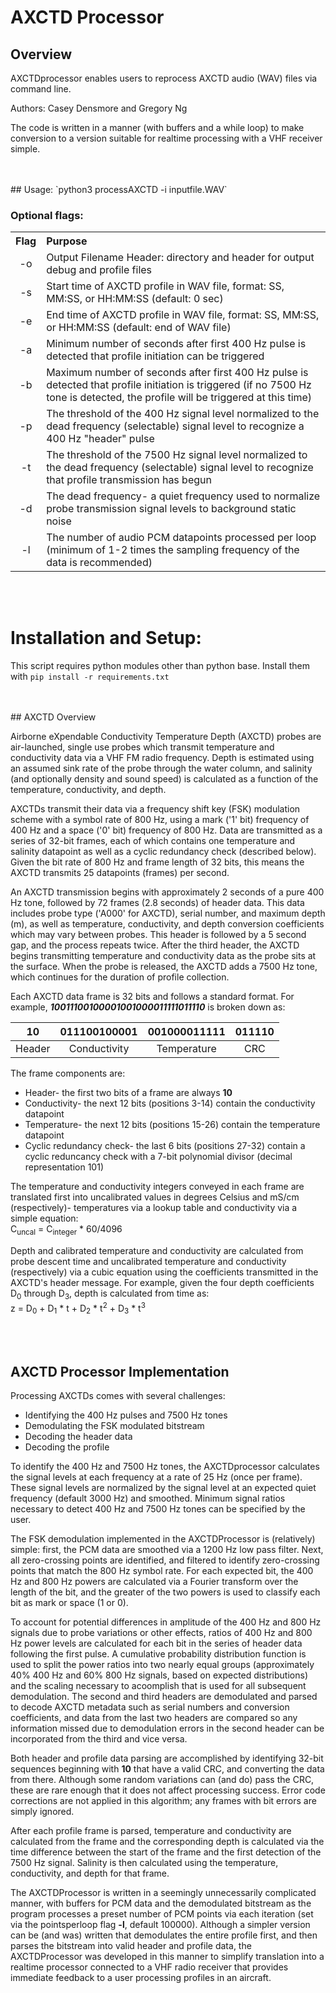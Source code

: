 # **AXCTD Processor**

## Overview
AXCTDprocessor enables users to reprocess AXCTD audio (WAV) files via command line. 

Authors: Casey Densmore and Gregory Ng

The code is written in a manner (with buffers and a while loop) to make conversion to a version suitable for realtime processing with a VHF receiver simple.


<br />
<br />
## Usage:
`python3 processAXCTD -i inputfile.WAV`

### Optional flags:
<table>
  <tbody>
    <tr>
      <th align="center">Flag</th>
      <th align="left">Purpose</th>
    </tr>
    <tr>
      <td align="center">-o</td>
      <td>Output Filename Header: directory and header for output debug and profile files</td>
    </tr>
    <tr>
      <td align="center">-s</td>
      <td>Start time of AXCTD profile in WAV file, format: SS, MM:SS, or HH:MM:SS (default: 0 sec)</td>
    </tr>
    <tr>
      <td align="center">-e</td>
      <td>End time of AXCTD profile in WAV file, format: SS, MM:SS, or HH:MM:SS (default: end of WAV file)</td>
    </tr>
    <tr>
      <td align="center">-a</td>
      <td>Minimum number of seconds after first 400 Hz pulse is detected that profile initiation can be triggered</td>
    </tr>
    <tr>
      <td align="center">-b</td>
      <td>Maximum number of seconds after first 400 Hz pulse is detected that profile initiation is triggered (if no 7500 Hz tone is detected, the profile will be triggered at this time)</td>
    </tr>
    <tr>
      <td align="center">-p</td>
      <td>The threshold of the 400 Hz signal level normalized to the dead frequency (selectable) signal level to recognize a 400 Hz "header" pulse</td>
    </tr>
    <tr>
      <td align="center">-t</td>
      <td>The threshold of the 7500 Hz signal level normalized to the dead frequency (selectable) signal level to recognize that profile transmission has begun</td>
    </tr>
    <tr>
      <td align="center">-d</td>
      <td>The dead frequency- a quiet frequency used to normalize probe transmission signal levels to background static noise</td>
    </tr>
    <tr>
      <td align="center">-l</td>
      <td>The number of audio PCM datapoints processed per loop (minimum of 1-2 times the sampling frequency of the data is recommended)</td>
    </tr>
  </tbody>
</table>

<br />
<br />

# Installation and Setup:
This script requires python modules other than python base. Install them with `pip install -r requirements.txt`


<br />
<br />
## AXCTD Overview

Airborne eXpendable Conductivity Temperature Depth (AXCTD) probes are air-launched, single use probes which transmit temperature and conductivity data via a VHF FM radio frequency. Depth is estimated using an assumed sink rate of the probe through the water column, and salinity (and optionally density and sound speed) is calculated as a function of the temperature, conductivity, and depth.

AXCTDs transmit their data via a frequency shift key (FSK) modulation scheme with a symbol rate of 800 Hz, using a mark ('1' bit) frequency of 400 Hz and a space ('0' bit) frequency of 800 Hz. Data are transmitted as a series of 32-bit frames, each of which contains one temperature and salinity datapoint as well as a cyclic redundancy check (described below). Given the bit rate of 800 Hz and frame length of 32 bits, this means the AXCTD transmits 25 datapoints (frames) per second.

An AXCTD transmission begins with approximately 2 seconds of a pure 400 Hz tone, followed by 72 frames (2.8 seconds) of header data. This data includes probe type ('A000' for AXCTD), serial number, and maximum depth (m), as well as temperature, conductivity, and depth conversion coefficients which may vary between probes. This header is followed by a 5 second gap, and the process repeats twice. After the third header, the AXCTD begins transmitting temperature and conductivity data as the probe sits at the surface. When the probe is released, the AXCTD adds a 7500 Hz tone, which continues for the duration of profile collection.

Each AXCTD data frame is 32 bits and follows a standard format. For example, <b>*10011100100001001000011111011110*</b> is broken down as: 

|10 |   011100100001 | 001000011111 | 011110 |
| :---: |:---:|:---: | :---:| 
| Header | Conductivity | Temperature	|  CRC |

The frame components are:

- Header- the first two bits of a frame are always <b>10</b>
- Conductivity- the next 12 bits (positions 3-14) contain the conductivity datapoint
- Temperature- the next 12 bits (positions 15-26) contain the temperature datapoint
- Cyclic redundancy check- the last 6 bits (positions 27-32) contain a cyclic reduncancy check with a 7-bit polynomial divisor (decimal representation 101)

The temperature and conductivity integers conveyed in each frame are translated first into uncalibrated values in degrees Celsius and mS/cm (respectively)- temperatures via a lookup table and conductivity via a simple equation: <br />
C<sub>uncal</sub> = C<sub>integer</sub> * 60/4096

Depth and calibrated temperature and conductivity are calculated from probe descent time and uncalibrated temperature and conductivity (respectively) via a cubic equation using the coefficients transmitted in the AXCTD's header message. For example, given the four depth coefficients D<sub>0</sub> through D<sub>3</sub>, depth is calculated from time as: <br />
z = D<sub>0</sub> + D<sub>1</sub> * t + D<sub>2</sub> * t<sup>2</sup> + D<sub>3</sub> * t<sup>3</sup>



<br />
<br />

## AXCTD Processor Implementation

Processing AXCTDs comes with several challenges:

 - Identifying the 400 Hz pulses and 7500 Hz tones
 - Demodulating the FSK modulated bitstream
 - Decoding the header data
 - Decoding the profile

To identify the 400 Hz and 7500 Hz tones, the AXCTDprocessor calculates the signal levels at each frequency at a rate of 25 Hz (once per frame). These signal levels are normalized by the signal level at an expected quiet frequency (default 3000 Hz) and smoothed. Minimum signal ratios necessary to detect 400 Hz and 7500 Hz tones can be specified by the user. 

The FSK demodulation implemented in the AXCTDProcessor is (relatively) simple: first, the PCM data are smoothed via a 1200 Hz low pass filter. Next, all zero-crossing points are identified, and filtered to identify zero-crossing points that match the 800 Hz symbol rate. For each expected bit, the 400 Hz and 800 Hz powers are calculated via a Fourier transform over the length of the bit, and the greater of the two powers is used to classify each bit as mark or space (1 or 0). 

To account for potential differences in amplitude of the 400 Hz and 800 Hz signals due to probe variations or other effects, ratios of 400 Hz and 800 Hz power levels are calculated for each bit in the series of header data following the first pulse. A cumulative probability distribution function is used to split the power ratios into two nearly equal groups (approximately 40% 400 Hz and 60% 800 Hz signals, based on expected distributions) and the scaling necessary to acoomplish that is used for all subsequent demodulation. The second and third headers are demodulated and parsed to decode AXCTD metadata such as serial numbers and conversion coefficients, and data from the last two headers are compared so any information missed due to demodulation errors in the second header can be incorporated from the third and vice versa.

Both header and profile data parsing are accomplished by identifying 32-bit sequences beginning with <b>10</b> that have a valid CRC, and converting the data from there. Although some random variations can (and do) pass the CRC, these are rare enough that it does not affect processing success. Error code corrections are not applied in this algorithm; any frames with bit errors are simply ignored.

After each profile frame is parsed, temperature and conductivity are calculated from the frame and the corresponding depth is calculated via the time difference between the start of the frame and the first detection of the 7500 Hz signal. Salinity is then calculated using the temperature, conductivity, and depth for that frame.

The AXCTDProcessor is written in a seemingly unnecessarily complicated manner, with buffers for PCM data and the demodulated bitstream as the program processes a preset number of PCM points via each iteration (set via the pointsperloop flag <b>-l</b>, default 100000). Although a simpler version can be (and was) written that demodulates the entire profile first, and then parses the bitstream into valid header and profile data, the AXCTDProcessor was developed in this manner to simplify translation into a realtime processor connected to a VHF radio receiver that provides immediate feedback to a user processing profiles in an aircraft.